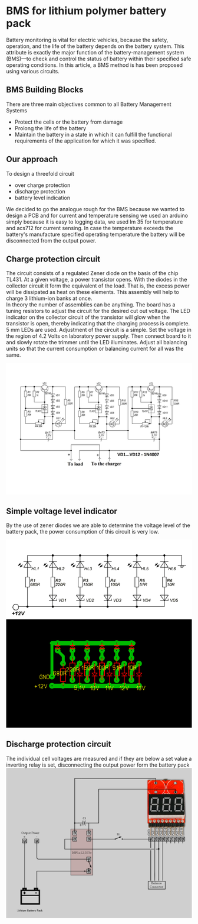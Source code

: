 # BMS for lithium polymer battery pack

Battery monitoring is vital for electric vehicles, because the safety, operation, and the life of the battery depends on the battery system. This attribute is exactly the major function of the battery-management system (BMS)—to check and control the status of battery within their specified safe operating conditions. In this article, a BMS method is has been proposed using various circuits. 

## BMS Building Blocks

There are three main objectives common to all Battery Management Systems

- Protect the cells or the battery from damage
- Prolong the life of the battery
- Maintain the battery in a state in which it can fulfill the functional
  requirements of the application for which it was specified.

## Our approach

To design a threefold circuit

- over charge protection
- discharge protection
- battery level indication

We decided to go the analogue rough for the BMS because we wanted to design a PCB and for current and temperature sensing we used an arduino simply because it is easy to logging data, we used lm 35 for temperature and acs712 for current sensing. In case the temperature exceeds the battery's manufacture specified operating temperature the battery will be disconnected from the output power.

## Charge protection circuit

The circuit consists of a regulated Zener diode on the basis of the chip TL431. At a given voltage, a power transistor opens. With the diodes in the collector circuit it form the equivalent of the load.
That is, the excess power will be dissipated as heat on these elements. This assembly will help to charge 3 lithium-ion banks at once.  
In theory the number of assemblies can be anything. The board has a tuning resistors to adjust the circuit for the desired cut out voltage. The LED indicator on the collector circuit of the transistor will glow when the transistor is open, thereby indicating that the charging process is complete. 5 mm LEDs are used. Adjustment of the circuit is a simple. Set the voltage in the region of 4.2 Volts on laboratory power supply. Then connect board to it and slowly rotate the trimmer until the LED illuminates. Adjust all balancing units so that the current consumption or balancing current for all was the same.

![schematic](static/schematic.jpg)

## Simple voltage level indicator

By the use of zener diodes we are able to determine the voltage level of the battery pack, the power consumption of this circuit is very low.

![schematic2](static/schematic2.jpg)
![schematic3](static/schematic3.jpg)

## Discharge protection circuit

The individual cell voltages are measured and if they are below a set value a inverting relay is set, disconnecting the output power form the battery pack
![schematic4](static/schematic4.jpg)
